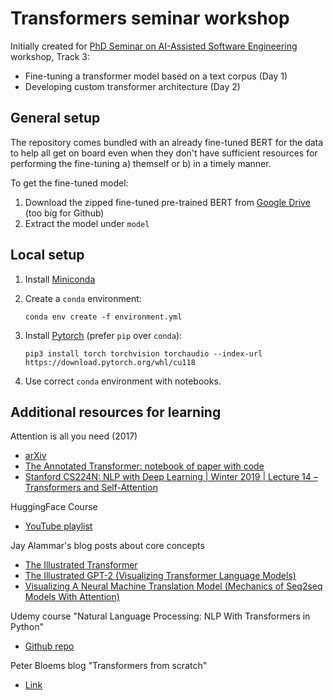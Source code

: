 # Transformers seminar workshop

Initially created for [PhD Seminar on AI-Assisted Software Engineering](https://inforte.jyu.fi/events/phd-seminar-on-ai-assisted-software-engineering) workshop, Track 3:
 - Fine-tuning a transformer model based on a text corpus (Day 1)
 - Developing custom transformer architecture (Day 2)

## General setup

The repository comes bundled with an already fine-tuned BERT for the data to help all get on board even when they don't have sufficient resources for performing the fine-tuning a) themself or b) in a timely manner. 

To get the fine-tuned model:

 1. Download the zipped fine-tuned pre-trained BERT from [Google Drive](https://drive.google.com/drive/folders/1_4-H5pz2v5tgWp6xZLMnpS-gSomBQpRN?usp=sharing) (too big for Github)
 2. Extract the model under `model`

## Local setup

 1. Install [Miniconda](https://docs.conda.io/en/latest/miniconda.html)
 2. Create a `conda` environment:

        conda env create -f environment.yml

 3. Install [Pytorch](https://pytorch.org/) (prefer `pip` over `conda`):

        pip3 install torch torchvision torchaudio --index-url https://download.pytorch.org/whl/cu118

 4. Use correct `conda` environment with notebooks.

## Additional resources for learning

Attention is all you need (2017)
 - [arXiv](https://arxiv.org/pdf/1706.03762.pdf)
 - [The Annotated Transformer: notebook of paper with code](http://nlp.seas.harvard.edu/annotated-transformer/)
 - [Stanford CS224N: NLP with Deep Learning | Winter 2019 | Lecture 14 – Transformers and Self-Attention](https://youtu.be/5vcj8kSwBCY)

HuggingFace Course
 - [YouTube playlist](https://www.youtube.com/playlist?list=PLo2EIpI_JMQvWfQndUesu0nPBAtZ9gP1o)

Jay Alammar's blog posts about core concepts
 - [The Illustrated Transformer](https://jalammar.github.io/illustrated-transformer/)
 - [The Illustrated GPT-2 (Visualizing Transformer Language Models)](https://jalammar.github.io/illustrated-gpt2/)
 - [Visualizing A Neural Machine Translation Model (Mechanics of Seq2seq Models With Attention)](https://jalammar.github.io/visualizing-neural-machine-translation-mechanics-of-seq2seq-models-with-attention/)

Udemy course "Natural Language Processing: NLP With Transformers in Python"
 - [Github repo](https://github.com/jamescalam/transformers)

Peter Bloems blog "Transformers from scratch"
 - [Link](https://peterbloem.nl/blog/transformers)